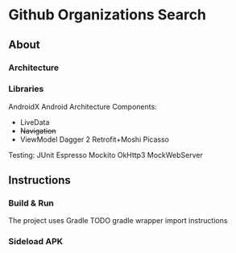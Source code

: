Github Organizations Search
===========================

## About ##
### Architecture ###


### Libraries ###
AndroidX
Android Architecture Components:
* LiveData
* ~~Navigation~~
* ViewModel
Dagger 2
Retrofit+Moshi
Picasso

Testing:
JUnit
Espresso
Mockito
OkHttp3 MockWebServer

## Instructions ##

### Build & Run ###
The project uses Gradle
TODO gradle wrapper
import instructions

### Sideload APK ###

